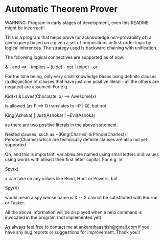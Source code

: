 # Automatic Theorem Prover

WARNING: Program in early stages of development, even this README might be incorrect!!

This is a program that helps prove (or acknowledge non-provability of) a given query based on a given a set of propositions in first-order logic by logical inferences. The strategy used is backward chaining with unification. 

The following logical connectives are supported as of now:

& - and
==> - implies
~ (tilde) - not
| (pipe) - or

For the time being, only very small knowledge bases using definite clauses (a disjunction of clauses that have just one positive literal - all the others are negated) are assumed. For e.g.

Kid(x) & Loves(Chocolate, x) ==> Awesome(x)

is allowed (as P ==> Q translates to ~P | Q), but not

King(Ashoka) | Just(Ashoka) | ~Evil(Ashoka)

as there are two positive literals in the above statement.

Nested clauses, such as ~(King(Charles) & Prince(Charles)) | Person(Charles) which are technically definite clauses are also not yet supported.

Oh, and this is important: variables are named using small letters and values using words with atleast their first letter capital. For e.g. in 

Spy(x)

x can take on any values like Bond, Hunt or Powers, but

Spy(X)

would mean a spy whose name is X -- X cannot be substituted with Bourne or Tasker.

All the above information will be displayed when a help command is invocated in the program (not implemented yet).

As always feel free to contact me at ankarathaashish@gmail.com if you have any bug reports or suggestions for improvement. Thank you!!


